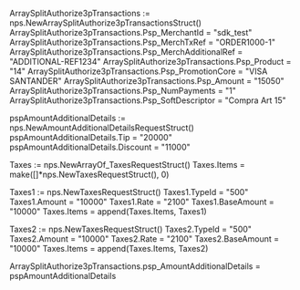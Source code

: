 ArraySplitAuthorize3pTransactions := nps.NewArraySplitAuthorize3pTransactionsStruct()
ArraySplitAuthorize3pTransactions.Psp_MerchantId = "sdk_test"
ArraySplitAuthorize3pTransactions.Psp_MerchTxRef = "ORDER1000-1"
ArraySplitAuthorize3pTransactions.Psp_MerchAdditionalRef = "ADDITIONAL-REF1234"
ArraySplitAuthorize3pTransactions.Psp_Product = "14"
ArraySplitAuthorize3pTransactions.Psp_PromotionCore = "VISA SANTANDER"
ArraySplitAuthorize3pTransactions.Psp_Amount = "15050"
ArraySplitAuthorize3pTransactions.Psp_NumPayments = "1"
ArraySplitAuthorize3pTransactions.Psp_SoftDescriptor = "Compra Art 15"

pspAmountAdditionalDetails := nps.NewAmountAdditionalDetailsRequestStruct()
pspAmountAdditionalDetails.Tip = "20000"
pspAmountAdditionalDetails.Discount = "11000"

Taxes := nps.NewArrayOf_TaxesRequestStruct()
Taxes.Items = make([]*nps.NewTaxesRequestStruct(), 0)

Taxes1 := nps.NewTaxesRequestStruct()
Taxes1.TypeId = "500"
Taxes1.Amount = "10000"
Taxes1.Rate = "2100"
Taxes1.BaseAmount = "10000"
Taxes.Items = append(Taxes.Items, Taxes1)

Taxes2 := nps.NewTaxesRequestStruct()
Taxes2.TypeId = "500"
Taxes2.Amount = "10000"
Taxes2.Rate = "2100"
Taxes2.BaseAmount = "10000"
Taxes.Items = append(Taxes.Items, Taxes2)


ArraySplitAuthorize3pTransactions.psp_AmountAdditionalDetails = pspAmountAdditionalDetails
